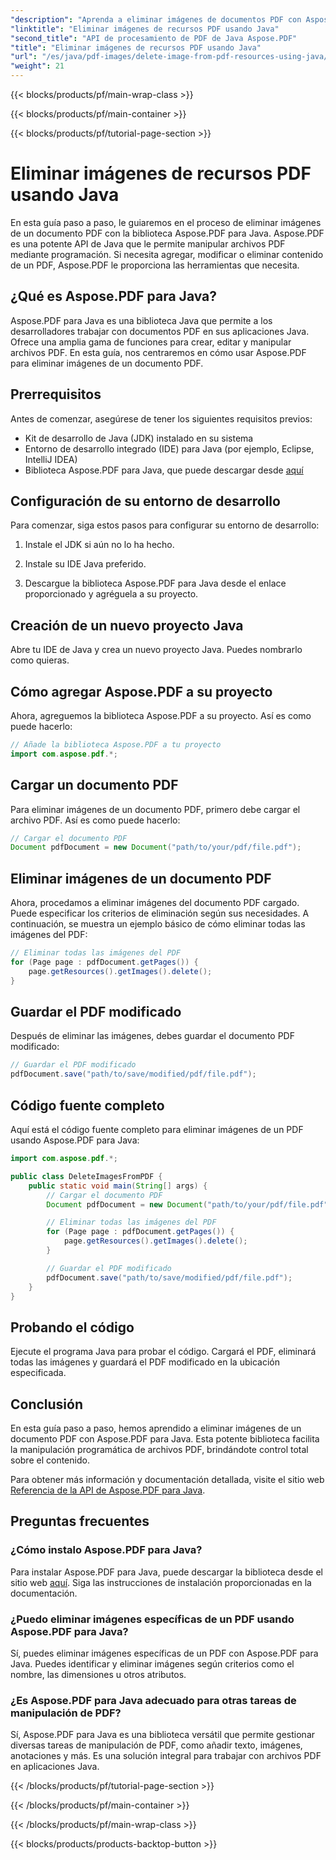 ```yaml
---
"description": "Aprenda a eliminar imágenes de documentos PDF con Aspose.PDF para Java. Guía paso a paso con código fuente para una manipulación eficiente de PDF."
"linktitle": "Eliminar imágenes de recursos PDF usando Java"
"second_title": "API de procesamiento de PDF de Java Aspose.PDF"
"title": "Eliminar imágenes de recursos PDF usando Java"
"url": "/es/java/pdf-images/delete-image-from-pdf-resources-using-java/"
"weight": 21
---
```


{{< blocks/products/pf/main-wrap-class >}}

{{< blocks/products/pf/main-container >}}

{{< blocks/products/pf/tutorial-page-section >}}

# Eliminar imágenes de recursos PDF usando Java


En esta guía paso a paso, le guiaremos en el proceso de eliminar imágenes de un documento PDF con la biblioteca Aspose.PDF para Java. Aspose.PDF es una potente API de Java que le permite manipular archivos PDF mediante programación. Si necesita agregar, modificar o eliminar contenido de un PDF, Aspose.PDF le proporciona las herramientas que necesita.

## ¿Qué es Aspose.PDF para Java?

Aspose.PDF para Java es una biblioteca Java que permite a los desarrolladores trabajar con documentos PDF en sus aplicaciones Java. Ofrece una amplia gama de funciones para crear, editar y manipular archivos PDF. En esta guía, nos centraremos en cómo usar Aspose.PDF para eliminar imágenes de un documento PDF.

## Prerrequisitos

Antes de comenzar, asegúrese de tener los siguientes requisitos previos:

- Kit de desarrollo de Java (JDK) instalado en su sistema
- Entorno de desarrollo integrado (IDE) para Java (por ejemplo, Eclipse, IntelliJ IDEA)
- Biblioteca Aspose.PDF para Java, que puede descargar desde [aquí](https://releases.aspose.com/pdf/java/)

## Configuración de su entorno de desarrollo

Para comenzar, siga estos pasos para configurar su entorno de desarrollo:

1. Instale el JDK si aún no lo ha hecho.

2. Instale su IDE Java preferido.

3. Descargue la biblioteca Aspose.PDF para Java desde el enlace proporcionado y agréguela a su proyecto.

## Creación de un nuevo proyecto Java

Abre tu IDE de Java y crea un nuevo proyecto Java. Puedes nombrarlo como quieras.

## Cómo agregar Aspose.PDF a su proyecto

Ahora, agreguemos la biblioteca Aspose.PDF a su proyecto. Así es como puede hacerlo:

```java
// Añade la biblioteca Aspose.PDF a tu proyecto
import com.aspose.pdf.*;
```

## Cargar un documento PDF

Para eliminar imágenes de un documento PDF, primero debe cargar el archivo PDF. Así es como puede hacerlo:

```java
// Cargar el documento PDF
Document pdfDocument = new Document("path/to/your/pdf/file.pdf");
```

## Eliminar imágenes de un documento PDF

Ahora, procedamos a eliminar imágenes del documento PDF cargado. Puede especificar los criterios de eliminación según sus necesidades. A continuación, se muestra un ejemplo básico de cómo eliminar todas las imágenes del PDF:

```java
// Eliminar todas las imágenes del PDF
for (Page page : pdfDocument.getPages()) {
    page.getResources().getImages().delete();
}
```

## Guardar el PDF modificado

Después de eliminar las imágenes, debes guardar el documento PDF modificado:

```java
// Guardar el PDF modificado
pdfDocument.save("path/to/save/modified/pdf/file.pdf");
```

## Código fuente completo

Aquí está el código fuente completo para eliminar imágenes de un PDF usando Aspose.PDF para Java:

```java
import com.aspose.pdf.*;

public class DeleteImagesFromPDF {
    public static void main(String[] args) {
        // Cargar el documento PDF
        Document pdfDocument = new Document("path/to/your/pdf/file.pdf");

        // Eliminar todas las imágenes del PDF
        for (Page page : pdfDocument.getPages()) {
            page.getResources().getImages().delete();
        }

        // Guardar el PDF modificado
        pdfDocument.save("path/to/save/modified/pdf/file.pdf");
    }
}
```

## Probando el código

Ejecute el programa Java para probar el código. Cargará el PDF, eliminará todas las imágenes y guardará el PDF modificado en la ubicación especificada.

## Conclusión

En esta guía paso a paso, hemos aprendido a eliminar imágenes de un documento PDF con Aspose.PDF para Java. Esta potente biblioteca facilita la manipulación programática de archivos PDF, brindándote control total sobre el contenido.

Para obtener más información y documentación detallada, visite el sitio web [Referencia de la API de Aspose.PDF para Java](https://reference.aspose.com/pdf/java/).

## Preguntas frecuentes

### ¿Cómo instalo Aspose.PDF para Java?

Para instalar Aspose.PDF para Java, puede descargar la biblioteca desde el sitio web [aquí](https://releases.aspose.com/pdf/java/). Siga las instrucciones de instalación proporcionadas en la documentación.

### ¿Puedo eliminar imágenes específicas de un PDF usando Aspose.PDF para Java?

Sí, puedes eliminar imágenes específicas de un PDF con Aspose.PDF para Java. Puedes identificar y eliminar imágenes según criterios como el nombre, las dimensiones u otros atributos.

### ¿Es Aspose.PDF para Java adecuado para otras tareas de manipulación de PDF?

Sí, Aspose.PDF para Java es una biblioteca versátil que permite gestionar diversas tareas de manipulación de PDF, como añadir texto, imágenes, anotaciones y más. Es una solución integral para trabajar con archivos PDF en aplicaciones Java.

{{< /blocks/products/pf/tutorial-page-section >}}

{{< /blocks/products/pf/main-container >}}

{{< /blocks/products/pf/main-wrap-class >}}

{{< blocks/products/products-backtop-button >}}